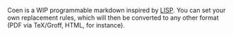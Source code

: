 Coen is a WIP programmable markdown inspired by [LISP](https://en.wikipedia.org/wiki/Lisp_(programming_language)). You can set your own replacement rules, which will then be converted to any other format (PDF via TeX/Groff, HTML, for instance).
